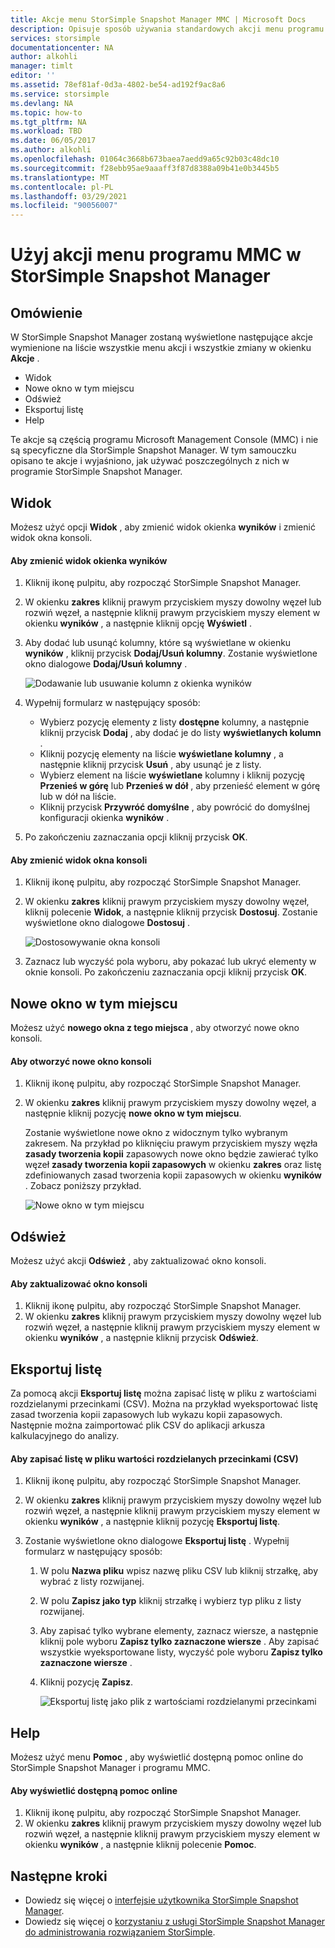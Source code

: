 ```yaml
---
title: Akcje menu StorSimple Snapshot Manager MMC | Microsoft Docs
description: Opisuje sposób używania standardowych akcji menu programu Microsoft Management Console (MMC) w programie StorSimple Snapshot Manager.
services: storsimple
documentationcenter: NA
author: alkohli
manager: timlt
editor: ''
ms.assetid: 78ef81af-0d3a-4802-be54-ad192f9ac8a6
ms.service: storsimple
ms.devlang: NA
ms.topic: how-to
ms.tgt_pltfrm: NA
ms.workload: TBD
ms.date: 06/05/2017
ms.author: alkohli
ms.openlocfilehash: 01064c3668b673baea7aedd9a65c92b03c48dc10
ms.sourcegitcommit: f28ebb95ae9aaaff3f87d8388a09b41e0b3445b5
ms.translationtype: MT
ms.contentlocale: pl-PL
ms.lasthandoff: 03/29/2021
ms.locfileid: "90056007"
---
```

# <a name="use-the-mmc-menu-actions-in-storsimple-snapshot-manager"></a>Użyj akcji menu programu MMC w StorSimple Snapshot Manager

## <a name="overview"></a>Omówienie
W StorSimple Snapshot Manager zostaną wyświetlone następujące akcje wymienione na liście wszystkie menu akcji i wszystkie zmiany w okienku **Akcje** .

* Widok
* Nowe okno w tym miejscu 
* Odśwież 
* Eksportuj listę 
* Help 

Te akcje są częścią programu Microsoft Management Console (MMC) i nie są specyficzne dla StorSimple Snapshot Manager. W tym samouczku opisano te akcje i wyjaśniono, jak używać poszczególnych z nich w programie StorSimple Snapshot Manager.

## <a name="view"></a>Widok
Możesz użyć opcji **Widok** , aby zmienić widok okienka **wyników** i zmienić widok okna konsoli. 

#### <a name="to-change-the-results-pane-view"></a>Aby zmienić widok okienka wyników
1. Kliknij ikonę pulpitu, aby rozpocząć StorSimple Snapshot Manager.
2. W okienku **zakres** kliknij prawym przyciskiem myszy dowolny węzeł lub rozwiń węzeł, a następnie kliknij prawym przyciskiem myszy element w okienku **wyników** , a następnie kliknij opcję **Wyświetl** . 
3. Aby dodać lub usunąć kolumny, które są wyświetlane w okienku **wyników** , kliknij przycisk **Dodaj/Usuń kolumny**. Zostanie wyświetlone okno dialogowe **Dodaj/Usuń kolumny** .
   
    ![Dodawanie lub usuwanie kolumn z okienka wyników](./media/storsimple-snapshot-manager-mmc-menu/HCS_SSM_Add_remove_columns.png) 
4. Wypełnij formularz w następujący sposób:
   
   * Wybierz pozycję elementy z listy **dostępne** kolumny, a następnie kliknij przycisk **Dodaj** , aby dodać je do listy **wyświetlanych kolumn** . 
   * Kliknij pozycję elementy na liście **wyświetlane kolumny** , a następnie kliknij przycisk **Usuń** , aby usunąć je z listy. 
   * Wybierz element na liście **wyświetlane** kolumny i kliknij pozycję **Przenieś w górę** lub **Przenieś w dół** , aby przenieść element w górę lub w dół na liście. 
   * Kliknij przycisk **Przywróć domyślne** , aby powrócić do domyślnej konfiguracji okienka **wyników** . 
5. Po zakończeniu zaznaczania opcji kliknij przycisk **OK**. 

#### <a name="to-change-the-console-window-view"></a>Aby zmienić widok okna konsoli
1. Kliknij ikonę pulpitu, aby rozpocząć StorSimple Snapshot Manager.
2. W okienku **zakres** kliknij prawym przyciskiem myszy dowolny węzeł, kliknij polecenie **Widok**, a następnie kliknij przycisk **Dostosuj**. Zostanie wyświetlone okno dialogowe **Dostosuj** .
   
    ![Dostosowywanie okna konsoli](./media/storsimple-snapshot-manager-mmc-menu/HCS_SSM_Customize.png) 
3. Zaznacz lub wyczyść pola wyboru, aby pokazać lub ukryć elementy w oknie konsoli. Po zakończeniu zaznaczania opcji kliknij przycisk **OK**.

## <a name="new-window-from-here"></a>Nowe okno w tym miejscu
Możesz użyć **nowego okna z tego miejsca** , aby otworzyć nowe okno konsoli.

#### <a name="to-open-a-new-console-window"></a>Aby otworzyć nowe okno konsoli
1. Kliknij ikonę pulpitu, aby rozpocząć StorSimple Snapshot Manager.
2. W okienku **zakres** kliknij prawym przyciskiem myszy dowolny węzeł, a następnie kliknij pozycję **nowe okno w tym miejscu**. 
   
    Zostanie wyświetlone nowe okno z widocznym tylko wybranym zakresem. Na przykład po kliknięciu prawym przyciskiem myszy węzła **zasady tworzenia kopii** zapasowych nowe okno będzie zawierać tylko węzeł **zasady tworzenia kopii zapasowych** w okienku **zakres** oraz listę zdefiniowanych zasad tworzenia kopii zapasowych w okienku **wyników** . Zobacz poniższy przykład.
   
    ![Nowe okno w tym miejscu](./media/storsimple-snapshot-manager-mmc-menu/HCS_SSM_NewWindow.png) 

## <a name="refresh"></a>Odśwież
Możesz użyć akcji **Odśwież** , aby zaktualizować okno konsoli.

#### <a name="to-update-the-console-window"></a>Aby zaktualizować okno konsoli
1. Kliknij ikonę pulpitu, aby rozpocząć StorSimple Snapshot Manager.
2. W okienku **zakres** kliknij prawym przyciskiem myszy dowolny węzeł lub rozwiń węzeł, a następnie kliknij prawym przyciskiem myszy element w okienku **wyników** , a następnie kliknij przycisk **Odśwież**. 

## <a name="export-list"></a>Eksportuj listę
Za pomocą akcji **Eksportuj listę** można zapisać listę w pliku z wartościami rozdzielanymi przecinkami (CSV). Można na przykład wyeksportować listę zasad tworzenia kopii zapasowych lub wykazu kopii zapasowych. Następnie można zaimportować plik CSV do aplikacji arkusza kalkulacyjnego do analizy.

#### <a name="to-save-a-list-in-a-comma-separated-value-csv-file"></a>Aby zapisać listę w pliku wartości rozdzielanych przecinkami (CSV)
1. Kliknij ikonę pulpitu, aby rozpocząć StorSimple Snapshot Manager. 
2. W okienku **zakres** kliknij prawym przyciskiem myszy dowolny węzeł lub rozwiń węzeł, a następnie kliknij prawym przyciskiem myszy element w okienku **wyników** , a następnie kliknij pozycję **Eksportuj listę**. 
3. Zostanie wyświetlone okno dialogowe **Eksportuj listę** . Wypełnij formularz w następujący sposób: 
   
   1. W polu **Nazwa pliku** wpisz nazwę pliku CSV lub kliknij strzałkę, aby wybrać z listy rozwijanej.
   2. W polu **Zapisz jako typ** kliknij strzałkę i wybierz typ pliku z listy rozwijanej.
   3. Aby zapisać tylko wybrane elementy, zaznacz wiersze, a następnie kliknij pole wyboru **Zapisz tylko zaznaczone wiersze** . Aby zapisać wszystkie wyeksportowane listy, wyczyść pole wyboru **Zapisz tylko zaznaczone wiersze** .
   4. Kliknij pozycję **Zapisz**.
      
      ![Eksportuj listę jako plik z wartościami rozdzielanymi przecinkami](./media/storsimple-snapshot-manager-mmc-menu/HCS_SSM_Export_List.png) 

## <a name="help"></a>Help
Możesz użyć menu **Pomoc** , aby wyświetlić dostępną pomoc online do StorSimple Snapshot Manager i programu MMC.

#### <a name="to-view-available-online-help"></a>Aby wyświetlić dostępną pomoc online
1. Kliknij ikonę pulpitu, aby rozpocząć StorSimple Snapshot Manager.
2. W okienku **zakres** kliknij prawym przyciskiem myszy dowolny węzeł lub rozwiń węzeł, a następnie kliknij prawym przyciskiem myszy element w okienku **wyników** , a następnie kliknij polecenie **Pomoc**. 

## <a name="next-steps"></a>Następne kroki
* Dowiedz się więcej o [interfejsie użytkownika StorSimple Snapshot Manager](storsimple-use-snapshot-manager.md).
* Dowiedz się więcej o [korzystaniu z usługi StorSimple Snapshot Manager do administrowania rozwiązaniem StorSimple](storsimple-snapshot-manager-admin.md).

